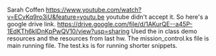 Sarah Coffen
https://www.youtube.com/watch?v=ECvKq9ro3iU&feature=youtu.be
youtube didn't accept it. So here's a google drive link.
https://drive.google.com/file/d/1AKurQE--a45P-1EdKTh6kIDnKpPwQV10/view?usp=sharing
Used the in class demo resources and the resources from last hw.
The mission_control.ks file is main running file. The test.ks is for running shorter snippets.
